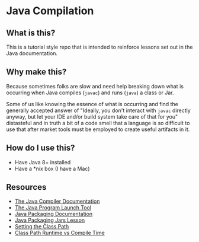 # Java Compilation

## What is this?

This is a tutorial style repo that is intended to reinforce lessons set out in the Java documentation.

## Why make this?

Because sometimes folks are slow and need help breaking down what is occurring when Java compiles (`javac`) and runs (`java`) a class or Jar.

Some of us like knowing the essence of what is occurring and find the generally accepted answer of "Ideally, you don't interact with `javac` directly anyway, but let your IDE and/or build system take care of that for you" distasteful and in truth a bit of a code smell that a language is so difficult to use that after market tools must be employed to create useful artifacts in it.

## How do I use this?

- Have Java 8+ installed
- Have a *nix box (I have a Mac)

## Resources

- [The Java Compiler Documentation](https://docs.oracle.com/javase/7/docs/technotes/tools/windows/javac.html)
- [The Java Program Launch Tool](https://docs.oracle.com/javase/7/docs/technotes/tools/windows/java.html)
- [Java Packaging Documentation](https://docs.oracle.com/javase/tutorial/java/package/index.html)
- [Java Packaging Jars Lesson](https://docs.oracle.com/javase/tutorial/deployment/jar/index.html)
- [Setting the Class Path](https://docs.oracle.com/javase/7/docs/technotes/tools/windows/classpath.html)
- [Class Path Runtime vs Compile Time](https://techblog.bozho.net/runtime-classpath-vs-compile-time-classpath/)

